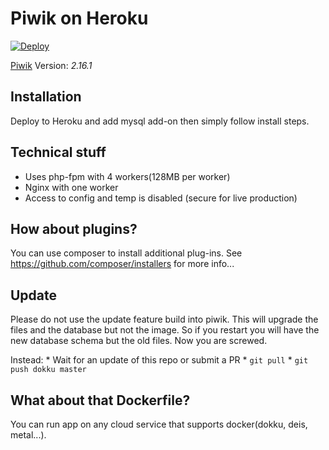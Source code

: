 # Piwik on Heroku

[![Deploy](https://www.herokucdn.com/deploy/button.png)](https://heroku.com/deploy)

[Piwik](http://www.piwik.com) Version: *2.16.1*

## Installation

Deploy to Heroku and add mysql add-on then simply follow install steps.

## Technical stuff

 - Uses php-fpm with 4 workers(128MB per worker)
 - Nginx with one worker
 - Access to config and temp is disabled (secure for live production)

## How about plugins?

You can use composer to install additional plug-ins. See https://github.com/composer/installers 
for more info...

## Update

Please do not use the update feature build into piwik. This will 
upgrade the files and the database but not the image. So if you 
restart you will have the new database schema but the old files. Now you are screwed.

Instead:
    * Wait for an update of this repo or submit a PR
    * `git pull`
    * `git push dokku master`

## What about that Dockerfile?

You can run app on any cloud service that supports docker(dokku, deis, metal...).
